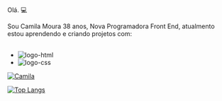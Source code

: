 Olá. 💻 

Sou Camila Moura 38 anos, Nova Programadora Front End, atualmento estou aprendendo e criando projetos com:
<br>
<br>
- <img src="https://img.shields.io/badge/HTML5-E34F26?style=for-the-badge&logo=html5&logoColor=white" alt="logo-html">
- <img src="https://img.shields.io/badge/CSS3-1572B6?style=for-the-badge&logo=css3&logoColor=white" alt="logo-css">

[![Camila](https://github-readme-stats.vercel.app/api?username=Camilapcmoura)](https://github.com/anuraghazra/github-readme-stats)

[![Top Langs](https://github-readme-stats.vercel.app/api/top-langs/?username=Camilapcmoura)](https://github.com/anuraghazra/github-readme-stats)

